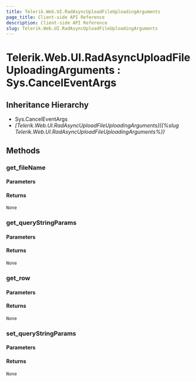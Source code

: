 ```yaml
---
title: Telerik.Web.UI.RadAsyncUploadFileUploadingArguments
page_title: Client-side API Reference
description: Client-side API Reference
slug: Telerik.Web.UI.RadAsyncUploadFileUploadingArguments
---
```


# Telerik.Web.UI.RadAsyncUploadFileUploadingArguments : Sys.CancelEventArgs 

## Inheritance Hierarchy

* Sys.CancelEventArgs
* *[Telerik.Web.UI.RadAsyncUploadFileUploadingArguments]({%slug Telerik.Web.UI.RadAsyncUploadFileUploadingArguments%})*

## Methods

###  get_fileName

#### Parameters

#### Returns

`None` 

###  get_queryStringParams

#### Parameters

#### Returns

`None` 

###  get_row

#### Parameters

#### Returns

`None` 

###  set_queryStringParams

#### Parameters

#### Returns

`None` 


